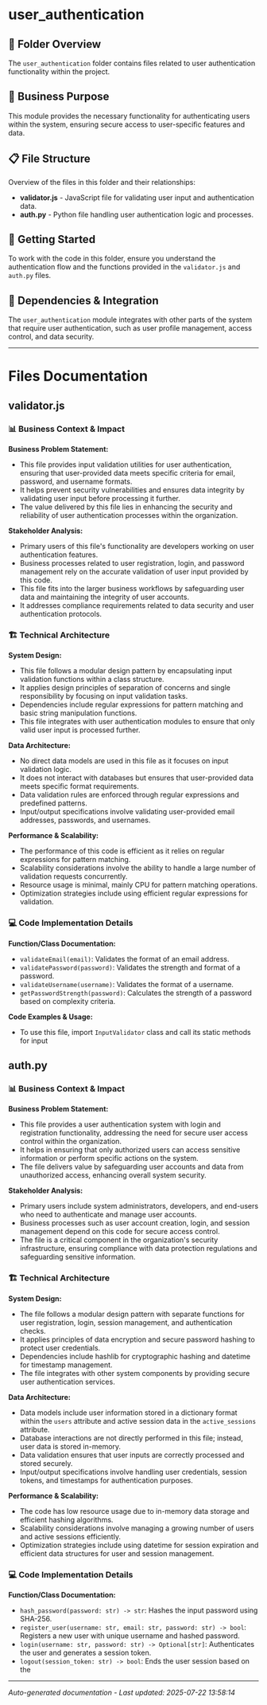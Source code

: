 # user_authentication

## 📁 Folder Overview
The `user_authentication` folder contains files related to user authentication functionality within the project.

## 🎯 Business Purpose
This module provides the necessary functionality for authenticating users within the system, ensuring secure access to user-specific features and data.

## 📋 File Structure
Overview of the files in this folder and their relationships:

- **validator.js** - JavaScript file for validating user input and authentication data.
- **auth.py** - Python file handling user authentication logic and processes.

## 🚀 Getting Started
To work with the code in this folder, ensure you understand the authentication flow and the functions provided in the `validator.js` and `auth.py` files.

## 🔗 Dependencies & Integration
The `user_authentication` module integrates with other parts of the system that require user authentication, such as user profile management, access control, and data security.

---

# Files Documentation

## validator.js

### 📊 Business Context & Impact
**Business Problem Statement:**
- This file provides input validation utilities for user authentication, ensuring that user-provided data meets specific criteria for email, password, and username formats.
- It helps prevent security vulnerabilities and ensures data integrity by validating user input before processing it further.
- The value delivered by this file lies in enhancing the security and reliability of user authentication processes within the organization.

**Stakeholder Analysis:**
- Primary users of this file's functionality are developers working on user authentication features.
- Business processes related to user registration, login, and password management rely on the accurate validation of user input provided by this code.
- This file fits into the larger business workflows by safeguarding user data and maintaining the integrity of user accounts.
- It addresses compliance requirements related to data security and user authentication protocols.

### 🏗️ Technical Architecture  
**System Design:**
- This file follows a modular design pattern by encapsulating input validation functions within a class structure.
- It applies design principles of separation of concerns and single responsibility by focusing on input validation tasks.
- Dependencies include regular expressions for pattern matching and basic string manipulation functions.
- This file integrates with user authentication modules to ensure that only valid user input is processed further.

**Data Architecture:**
- No direct data models are used in this file as it focuses on input validation logic.
- It does not interact with databases but ensures that user-provided data meets specific format requirements.
- Data validation rules are enforced through regular expressions and predefined patterns.
- Input/output specifications involve validating user-provided email addresses, passwords, and usernames.

**Performance & Scalability:**
- The performance of this code is efficient as it relies on regular expressions for pattern matching.
- Scalability considerations involve the ability to handle a large number of validation requests concurrently.
- Resource usage is minimal, mainly CPU for pattern matching operations.
- Optimization strategies include using efficient regular expressions for validation.

### 💻 Code Implementation Details
**Function/Class Documentation:**
- `validateEmail(email)`: Validates the format of an email address.
- `validatePassword(password)`: Validates the strength and format of a password.
- `validateUsername(username)`: Validates the format of a username.
- `getPasswordStrength(password)`: Calculates the strength of a password based on complexity criteria.

**Code Examples & Usage:**
- To use this file, import `InputValidator` class and call its static methods for input

## auth.py

### 📊 Business Context & Impact
**Business Problem Statement:**
- This file provides a user authentication system with login and registration functionality, addressing the need for secure user access control within the organization.
- It helps in ensuring that only authorized users can access sensitive information or perform specific actions on the system.
- The file delivers value by safeguarding user accounts and data from unauthorized access, enhancing overall system security.

**Stakeholder Analysis:**
- Primary users include system administrators, developers, and end-users who need to authenticate and manage user accounts.
- Business processes such as user account creation, login, and session management depend on this code for secure access control.
- The file is a critical component in the organization's security infrastructure, ensuring compliance with data protection regulations and safeguarding sensitive information.

### 🏗️ Technical Architecture  
**System Design:**
- The file follows a modular design pattern with separate functions for user registration, login, session management, and authentication checks.
- It applies principles of data encryption and secure password hashing to protect user credentials.
- Dependencies include hashlib for cryptographic hashing and datetime for timestamp management.
- The file integrates with other system components by providing secure user authentication services.

**Data Architecture:**
- Data models include user information stored in a dictionary format within the `users` attribute and active session data in the `active_sessions` attribute.
- Database interactions are not directly performed in this file; instead, user data is stored in-memory.
- Data validation ensures that user inputs are correctly processed and stored securely.
- Input/output specifications involve handling user credentials, session tokens, and timestamps for authentication purposes.

**Performance & Scalability:**
- The code has low resource usage due to in-memory data storage and efficient hashing algorithms.
- Scalability considerations involve managing a growing number of users and active sessions efficiently.
- Optimization strategies include using datetime for session expiration and efficient data structures for user and session management.

### 💻 Code Implementation Details
**Function/Class Documentation:**
- `hash_password(password: str) -> str`: Hashes the input password using SHA-256.
- `register_user(username: str, email: str, password: str) -> bool`: Registers a new user with unique username and hashed password.
- `login(username: str, password: str) -> Optional[str]`: Authenticates the user and generates a session token.
- `logout(session_token: str) -> bool`: Ends the user session based on the

---
*Auto-generated documentation - Last updated: 2025-07-22 13:58:14*
